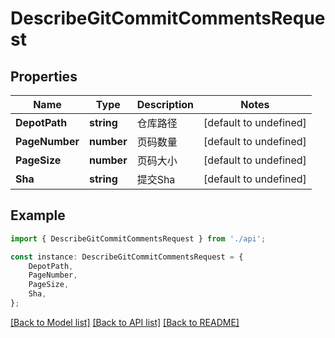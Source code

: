 # DescribeGitCommitCommentsRequest


## Properties

Name | Type | Description | Notes
------------ | ------------- | ------------- | -------------
**DepotPath** | **string** | 仓库路径 | [default to undefined]
**PageNumber** | **number** | 页码数量 | [default to undefined]
**PageSize** | **number** | 页码大小 | [default to undefined]
**Sha** | **string** | 提交Sha | [default to undefined]

## Example

```typescript
import { DescribeGitCommitCommentsRequest } from './api';

const instance: DescribeGitCommitCommentsRequest = {
    DepotPath,
    PageNumber,
    PageSize,
    Sha,
};
```

[[Back to Model list]](../README.md#documentation-for-models) [[Back to API list]](../README.md#documentation-for-api-endpoints) [[Back to README]](../README.md)
